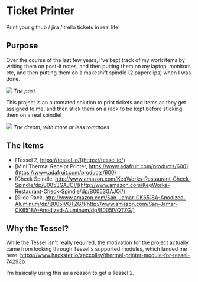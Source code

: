 # Ticket Printer
Print your github / jira / trello tickets in real life!

## Purpose
Over the course of the last few years, I've kept track of my work items by
writing them on post-it notes, and then putting them on my laptop, monitors,
etc, and then putting them on a makeshift spindle (2 paperclips) when I was done.  

![](https://scontent-ord1-1.xx.fbcdn.net/t31.0-8/11807631_10206715064810468_2145873783479697970_o.jpg)
_The past_  

This project is an automated solution to print tickets and items as they get
assigned to me, and then stick them on a rack to be kept before sticking them on
a real spindle!  

![](https://cloud.githubusercontent.com/assets/326557/15452449/6fbdc3dc-1fbc-11e6-8517-3bac32299390.png)
_The dream, with more or less tomatoes_  

## The Items
- [Tessel 2, https://tessel.io/](https://tessel.io/)  
- [Mini Thermal Receipt Printer, https://www.adafruit.com/products/600](https://www.adafruit.com/products/600)  
- [Check Spindle, http://www.amazon.com/KegWorks-Restaurant-Check-Spindle/dp/B0053GAJOI/](http://www.amazon.com/KegWorks-Restaurant-Check-Spindle/dp/B0053GAJOI/)  
- [Slide Rack, http://www.amazon.com/San-Jamar-CK6518A-Anodized-Aluminum/dp/B005IVQTZG/](http://www.amazon.com/San-Jamar-CK6518A-Anodized-Aluminum/dp/B005IVQTZG/)  

## Why the Tessel?
While the Tessel isn't really required, the motivation for the project actually
came from looking through Tessel's supported modules, which landed me here:
https://www.hackster.io/zaccolley/thermal-printer-module-for-tessel-74293b  

I'm basically using this as a reason to get a Tessel 2.
